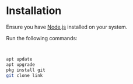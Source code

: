 # Installation

Ensure you have [Node.js](https://nodejs.org/) installed on your system.

Run the following commands:

```bash


apt update
apt upgrade
pkg install git
git clone link
